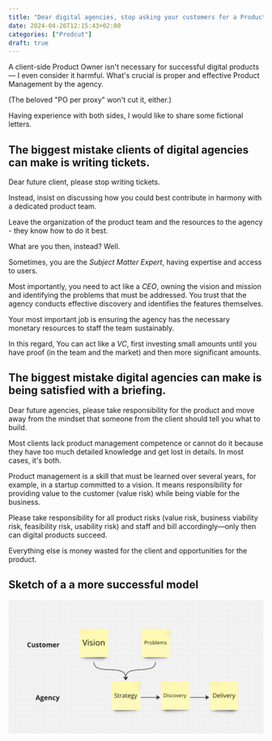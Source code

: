 ```yaml
---
title: "Dear digital agencies, stop asking your customers for a Product Owner."
date: 2024-04-26T12:15:43+02:00
categories: ["Prodcut"]
draft: true
---
```


A client-side Product Owner isn't necessary for successful digital products — I even consider it harmful. What's crucial is proper and effective Product Management by the agency.

(The beloved "PO per proxy" won't cut it, either.)

Having experience with both sides, I would like to share some fictional letters.

## The biggest mistake clients of digital agencies can make is writing tickets.

Dear future client, please stop writing tickets.

Instead, insist on discussing how you could best contribute in harmony with a dedicated product team.

Leave the organization of the product team and the resources to the agency - they know how to do it best.

What are you then, instead? Well.

Sometimes, you are the *Subject Matter Expert*, having expertise and access to users.

Most importantly, you need to act like a *CEO*, owning the vision and mission and identifying the problems that must be addressed. You trust that the agency conducts effective discovery and identifies the features themselves.

Your most important job is ensuring the agency has the necessary monetary resources to staff the team sustainably.

In this regard, You can act like a *VC*, first investing small amounts until you have proof (in the team and the market) and then more significant amounts.

## The biggest mistake digital agencies can make is being satisfied with a briefing.

Dear future agencies, please take responsibility for the product and move away from the mindset that someone from the client should tell you what to build.

Most clients lack product management competence or cannot do it because they have too much detailed knowledge and get lost in details. In most cases, it's both.

Product management is a skill that must be learned over several years, for example, in a startup committed to a vision. It means responsibility for providing value to the customer (value risk) while being viable for the business.

Please take responsibility for all product risks (value risk, business viability risk, feasibility risk, usability risk) and staff and bill accordingly—only then can digital products succeed.

Everything else is money wasted for the client and opportunities for the product.

## Sketch of a a more successful model

![](customer-agency-linkedin.png)
